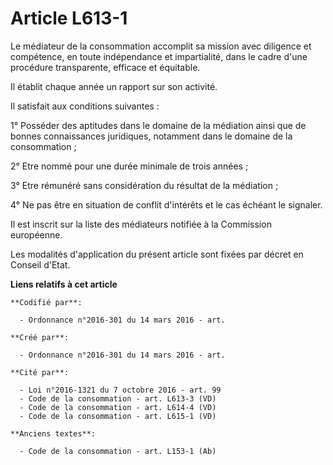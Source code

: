 # Article L613-1

Le médiateur de la consommation accomplit sa mission avec diligence et compétence, en toute indépendance et impartialité,
dans le cadre d'une procédure transparente, efficace et équitable.

Il établit chaque année un rapport sur son activité.

Il satisfait aux conditions suivantes :

1° Posséder des aptitudes dans le domaine de la médiation ainsi que de bonnes connaissances juridiques, notamment dans le
domaine de la consommation ;

2° Etre nommé pour une durée minimale de trois années ;

3° Etre rémunéré sans considération du résultat de la médiation ;

4° Ne pas être en situation de conflit d'intérêts et le cas échéant le signaler.

Il est inscrit sur la liste des médiateurs notifiée à la Commission européenne.

Les modalités d'application du présent article sont fixées par décret en Conseil d'Etat.

**Liens relatifs à cet article**

	**Codifié par**:

	  - Ordonnance n°2016-301 du 14 mars 2016 - art.

	**Créé par**:

	  - Ordonnance n°2016-301 du 14 mars 2016 - art.

	**Cité par**:

	  - Loi n°2016-1321 du 7 octobre 2016 - art. 99
	  - Code de la consommation - art. L613-3 (VD)
	  - Code de la consommation - art. L614-4 (VD)
	  - Code de la consommation - art. L615-1 (VD)

	**Anciens textes**:

	  - Code de la consommation - art. L153-1 (Ab)
